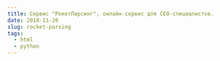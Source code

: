 ```yaml
---
title: Сервис "РокетПарсинг", онлайн-сервис для СЕО-специалистов.
date: 2018-11-20
slug: rocket-parsing
tags:
  - html
  - python
---
```

